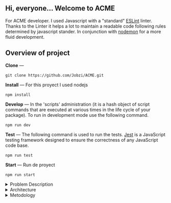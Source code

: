 ## Hi, everyone... Welcome to ACME

For ACME developer. I used Javascript with a "standard" [ESLint](https://eslint.org/) linter. Thanks to the Linter it helps a lot to maintain a readable code following rules determined by javascript stander.
 In conjunction with [nodemon](https://github.com/remy/nodemon) for a more fluid development.

## Overview of project
**Clone** — 

```terminal
git clone https://github.com/Jobzi/ACME.git
```

**Install** — For this proyect I used nodejs

```terminal
npm install
```

**Develop** — In the 'scripts' administration (it is a hash object of script commands that are executed at various times in the life cycle of your package).  To run in development mode use the following command.
```terminal
npm run dev
```

**Test** — The following command is used to run the tests. [Jest](https://jestjs.io/) is a JavaScript testing framework designed to ensure the correctness of any JavaScript code base.
```terminal
npm run test
```

**Start** — Run de proyect
```terminal
npm run start
```

<details><summary>Problem Description</summary>

The company ACME offers their employees the flexibility to work the hours they want. They will pay for the hours worked based on the day of the week and time of day, according to the following table:

| Monday - Friday|Price  |
|----------------|-------|
| 00:01 - 09:00  |25 USD |
| 09:01 - 18:00  |15 USD |
| 18:01 - 00:00  |20 USD |


| Saturday - Sunday |Price  |
|-------------------|-------|
| 00:01 - 09:00     |30 USD |
| 09:01 - 18:00     |20 USD |
| 18:01 - 00:00     |25 USD |

The goal of this exercise is to calculate the total that the company has to pay an employee, based on the hours they worked and the times during which they worked. The following abbreviations will be used for entering data:

| Monday | Tuesday | Wednesday | Thursday | Friday | Saturday | Sunday |
|--------|---------|-----------|----------|--------|----------|--------|
| MO     | TU      | WE        | TH       | FR     | SA       | SU     |

**Input:** the name of an employee and the schedule they worked, indicating the time and hours. This should be a .txt file with at least five sets of data. You can include the data from our two examples below.

**Output:** indicate how much the employee has to be paid

For example:

| Case       | Case 1                                                                     | Case 2                                           |
|------------|----------------------------------------------------------------------------|--------------------------------------------------|
| **Input**  | RENE=MO10:00-12:00,TU10:00-12:00,TH01:00-03:00,SA14:00-18:00,SU20:00-21:00 | ASTRID=MO10:00-12:00,TH12:00-14:00,SU20:00-21:00 |
| **Output** | The amount to pay RENE is: 215 USD                                         | The amount to pay ASTRID is: 85 USD              |

</details>
<details><summary>Architecture</summary>
In order to have a better architecture it was decided to separate the logic in different modules, we have the payment calculator controller that has all the logic to calculate payments. Then create a folder that contains the constant data, besides having another utilities file.
Finally a folder containing the service from where the information is provided in this use case read the information from a text file.

```
ACME
├── README.md
├── package-lock.json
├── package.json
├── index.js
├── file.txt
├── src
│    ├── controller
│    │   └── calculatePayment.js
│    ├── helpers
│    │   ├── constant.js
│    │   └── utils.js
│    └── service
│           └── readfile.js
└── test
     ├── app.test.js
     ├── convetToHours.test.js
     ├── helpers.js
     └── regex.test.js
```

</details>

<details><summary>Metodology</summary>

In the development of the application we chose to use a [kanban](https://en.wikipedia.org/wiki/Kanban_(development)), since it is a visual method that allows the status of the projects to be known at a glance and new tasks can be assigned in a very effective way.

![Screenshot](image/image.png)

</details>